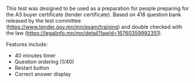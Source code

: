 This test was designed to be used as a preparation for people preparing for the A3 buyer certificate (tender certificate).
Based on 418 question bank released by the test committee (https://www.tender.gov.mn/mn/exam/training) and double checked with the law (https://legalinfo.mn/mn/detail?lawId=16760359992351).

Features include:
- 40 minutes timer
- Question ordering (1/40)
- Restart button
- Correct answer display
